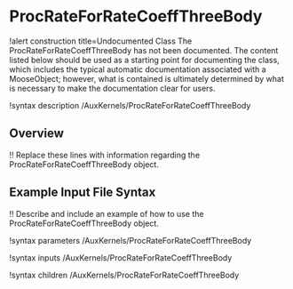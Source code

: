 # ProcRateForRateCoeffThreeBody

!alert construction title=Undocumented Class
The ProcRateForRateCoeffThreeBody has not been documented. The content listed below should be used as a starting point for
documenting the class, which includes the typical automatic documentation associated with a
MooseObject; however, what is contained is ultimately determined by what is necessary to make the
documentation clear for users.

!syntax description /AuxKernels/ProcRateForRateCoeffThreeBody

## Overview

!! Replace these lines with information regarding the ProcRateForRateCoeffThreeBody object.

## Example Input File Syntax

!! Describe and include an example of how to use the ProcRateForRateCoeffThreeBody object.

!syntax parameters /AuxKernels/ProcRateForRateCoeffThreeBody

!syntax inputs /AuxKernels/ProcRateForRateCoeffThreeBody

!syntax children /AuxKernels/ProcRateForRateCoeffThreeBody
